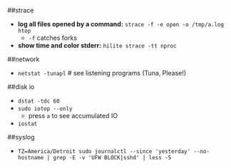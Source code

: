 ##strace
- **log all files opened by a command:** `strace -f -e open -o /tmp/a.log htop`
    - `-f` catches forks
- **show time and color stderr:** `hilite strace -tt nproc`

##network
- `netstat -tunapl` # see listening programs (Tuna, Please!)

##disk io
- `dstat -tdc 60`
- `sudo iotop --only`
    - press `a` to see accumulated IO
- `iostat`

##syslog
- `TZ=America/Detroit sudo journalctl --since 'yesterday' --no-hostname | grep -E -v 'UFW BLOCK|sshd' | less -S`
